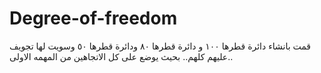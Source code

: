 # Degree-of-freedom
قمت بانشاء دائرة قطرها ١٠٠ و دائرة قطرها ٨٠ ودائرة  قطرها ٥٠ وسويت لها تجويف عليهم كلهم.. بحيث يوضع على كل الاتجاهين من المهمه الاولى..
